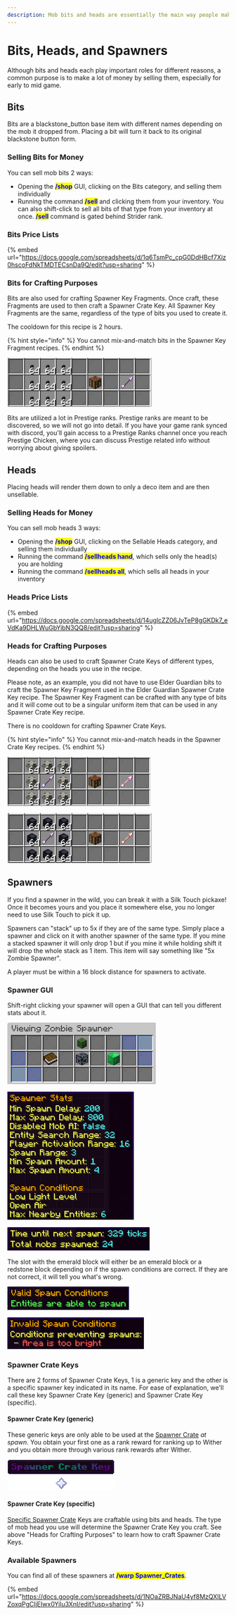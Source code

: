 ```yaml
---
description: Mob bits and heads are essentially the main way people make lots of money!
---
```


# Bits, Heads, and Spawners

Although bits and heads each play important roles for different reasons, a common purpose is to make a lot of money by selling them, especially for early to mid game.

## Bits

Bits are a blackstone\_button base item with different names depending on the mob it dropped from. Placing a bit will turn it back to its original blackstone button form.

### Selling Bits for Money

You can sell mob bits 2 ways:

* Opening the <mark style="color:blue;">**/shop**</mark> GUI, clicking on the Bits category, and selling them individually
* Running the command <mark style="color:blue;">**/sell**</mark> and clicking them from your inventory. You can also shift-click to sell all bits of that type from your inventory at once. <mark style="color:blue;">**/sell**</mark> command is gated behind Strider rank.

### Bits Price Lists

{% embed url="https://docs.google.com/spreadsheets/d/1q6TsmPc_cpG0DdHBcf7Xiz0hscoFdNkTMDTECsnDa9Q/edit?usp=sharing" %}

### Bits for Crafting Purposes

Bits are also used for crafting Spawner Key Fragments. Once craft, these Fragments are used to then craft a Spawner Crate Key. All Spawner Key Fragments are the same, regardless of the type of bits you used to create it.

The cooldown for this recipe is 2 hours.

{% hint style="info" %}
You cannot mix-and-match bits in the Spawner Key Fragment recipes.
{% endhint %}

![](<../.gitbook/assets/spawner key fragment (1).png>)

Bits are utilized a lot in Prestige ranks. Prestige ranks are meant to be discovered, so we will not go into detail. If you have your game rank synced with discord, you'll gain access to a Prestige Ranks channel once you reach Prestige Chicken, where you can discuss Prestige related info without worrying about giving spoilers.

## Heads

Placing heads will render them down to only a deco item and are then unsellable.

### Selling Heads for Money

You can sell mob heads 3 ways:

* Opening the <mark style="color:blue;">**/shop**</mark> GUI, clicking on the Sellable Heads category, and selling them individually
* Running the command <mark style="color:blue;">**/sellheads hand**</mark>, which sells only the head(s) you are holding
* Running the command <mark style="color:blue;">**/sellheads all**</mark>, which sells all heads in your inventory

### Heads Price Lists

{% embed url="https://docs.google.com/spreadsheets/d/14uglcZZ06JvTeP8gGKDk7_eVdKa9DHLWuGbYibN3QQ8/edit?usp=sharing" %}

### Heads for Crafting Purposes

Heads can also be used to craft Spawner Crate Keys of different types, depending on the heads you use in the recipe.&#x20;

Please note, as an example, you did not have to use Elder Guardian bits to craft the Spawner Key Fragment used in the Elder Guardian Spawner Crate Key recipe. The Spawner Key Fragment can be crafted with any type of bits and it will come out to be a singular uniform item that can be used in any Spawner Crate Key recipe.

There is no cooldown for crafting Spawner Crate Keys.

{% hint style="info" %}
You cannot mix-and-match heads in the Spawner Crate Key recipes.
{% endhint %}

![Creates an Elder Guardian Spawner Crate Key](<../.gitbook/assets/Elder Guardian spawner crate key.png>)

![Creates a Phantom Spawner Crate Key](<../.gitbook/assets/Phantom spawner crate key.png>)

## Spawners

If you find a spawner in the wild, you can break it with a Silk Touch pickaxe! Once it becomes yours and you place it somewhere else, you no longer need to use Silk Touch to pick it up.

Spawners can "stack" up to 5x if they are of the same type. Simply place a spawner and click on it with another spawner of the same type. If you mine a stacked spawner it will only drop 1 but if you mine it while holding shift it will drop the whole stack as 1 item. This item will say something like "5x Zombie Spawner".

A player must be within a 16 block distance for spawners to activate.

### Spawner GUI

Shift-right clicking your spawner will open a GUI that can tell you different stats about it.

![Spawner GUI](<../.gitbook/assets/viewing zombie spawner.png>)

![Book Icon Info](<../.gitbook/assets/book icon.png>)

![Spawner Icon Info](<../.gitbook/assets/spawner icon.png>)

The slot with the emerald block will either be an emerald block or a redstone block depending on if the spawn conditions are correct. If they are not correct, it will tell you what's wrong.

![Emerald Block Icon Info](<../.gitbook/assets/emerald icon.png>)

![Redstone Block Icon Info](<../.gitbook/assets/redstone icon.png>)

### Spawner Crate Keys

There are 2 forms of Spawner Crate Keys, 1 is a generic key and the other is a specific spawner key indicated in its name. For ease of explanation, we'll call these key Spawner Crate Key (generic) and Spawner Crate Key (specific).

#### Spawner Crate Key (generic)

These generic keys are only able to be used at the [Spawner Crate](crates/spawner-crate.md) _at spawn_. You obtain your first one as a rank reward for ranking up to Wither and you obtain more through various rank rewards after Wither.

![](<../.gitbook/assets/spawner crate key generic inv.gif>)

#### Spawner Crate Key (specific)

[Specific Spawner Crate](crates/specific-spawner-crates.md) Keys are craftable using bits and heads. The type of mob head you use will determine the Spawner Crate Key you craft. See above "Heads for Crafting Purposes" to learn how to craft Spawner Crate Keys.

### Available Spawners

You can find all of these spawners at <mark style="color:blue;">**/warp Spawner\_Crates**</mark>.

{% embed url="https://docs.google.com/spreadsheets/d/1NOaZRBJNaU4yf8MzQXILVZoxqPgCIjEIwx0Yilu3XnI/edit?usp=sharing" %}

